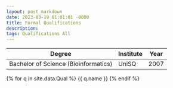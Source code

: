 ```yaml
---
layout: post_markdown
date: 2023-03-19 01:01:01 -0000
title: Formal Qualifications
description: 
tags: Qualifications All
---
```

| Degree  | Institute | Year |
|--------------------|--------|---------|
| Bachelor of Science (Bioinformatics) | UniSQ | 2007 |



{% for q in site.data.Qual %}
{{ q.name }}
{% endif %}
